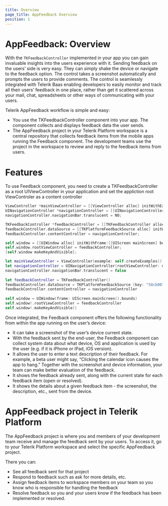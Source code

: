 ```yaml
---
title: Overview
page_title: AppFeedback Overview
position: 1
---
```


# AppFeedback: Overview

With the <code>TKFeedbackController</code> implemented in your app you can gain invaluable insights into the users experience with it. Sending feedback on the users’ side is very easy. They can simply shake the device or navigate to the feedback option. The control takes a screenshot automatically and prompts the users to provide comments. The control is seamlessly integrated with Telerik Baas enabling developers to easily monitor and track all their users’ feedback in one place, rather than get it scattered across your mail, chat, spreadsheets or other ways of communicating with your users.

Telerik AppFeedback workflow is simple and easy:

- You use the TKFeedbackController component into your app. The component collects and displays feedback data the user sends.
- The AppFeedback project in your Telerik Platform workspace is a central repository that collects feedback items from the mobile apps running the Feedback component. The development teams use the project in the workspace to review and reply to the feedback items from users.

Features
===

To use Feedback component, you need to create a TKFeedbackController as a root UIViewController in your application and set the appliction root ViewControler as a content controller

```Objective-C
ViewController *mainViewController = [[ViewController alloc] initWithExample:[self createExamples]];
UINavigationController *navigationController = [[UINavigationController alloc] initWithRootViewController:mainViewController];
navigationController.navigationBar.translucent = NO;

TKFeedbackController *feedbackController = [[TKFeedbackController alloc] init];
feedbackController.dataSource = [[TKPlatformFeedbackSource alloc] initWithKey:@"58cb0070-f612-11e3-b9fc-1234567890" uid:@"developer@telerik.com"];
feedbackController.contentController = navigationController;

self.window = [[UIWindow alloc] initWithFrame:[[UIScreen mainScreen] bounds]];
self.window.rootViewController = feedbackController;
[self.window makeKeyAndVisible];
```
```Swift
let mainViewController = ViewController(example: self.createExamples())
let navigationController = UINavigationController(rootViewController: mainViewController)
navigationController.navigationBar.translucent = false
    
let feedbackController = TKFeedbackController()
feedbackController.dataSource = TKPlatformFeedbackSource (key: "58cb0070-f612-11e3-b9fc-1234567890", uid: "developer@telerik.com")
feedbackController.contentController = navigationController
    
self.window = UIWindow(frame: UIScreen.mainScreen().bounds)
self.window!.rootViewController = feedbackController
self.window!.makeKeyAndVisible()
```


Once integrated, the Feedback component offers the following functionality from within the app running on the user’s device:

- It can take a screenshot of the user’s device current state.
- With the feedback sent by the end-user, the Feedback component can collect system data about what device, OS and application is used by the user (e.g. if it is iPhone or iPad, iOS version).
- It allows the user to enter a text description of their feedback. For example, a beta user might say, “Clicking the calendar icon causes the app to hang.” Together with the screenshot and device information, your team can make better evaluation of the feedback.
- It shows the feedback already sent, along with the current state for each feedback item (open or resolved).
- It shows the details about a given feedback item - the screenshot, the description, etc., sent from the device.

AppFeedback project in Telerik Platform
===

The AppFeedback project is where you and members of your development team receive and manage the feedback sent by your users. To access it, go to your Telerik Platform workspace and select the specific AppFeedback project.

There you can:

- See all feedback sent for that project
- Respond to feedback such as ask for more details, etc.
- Assign feedback items to workspace members on your team so you know who is responsible for handling the feedback
- Resolve feedback so you and your users know if the feedback has been implemented or resolved.
